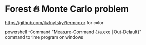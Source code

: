 # Forest 🔥 Monte Carlo problem
https://github.com/ikalnytskyi/termcolor for color

powershell -Command "Measure-Command {./a.exe | Out-Default}"   command to time program on windows